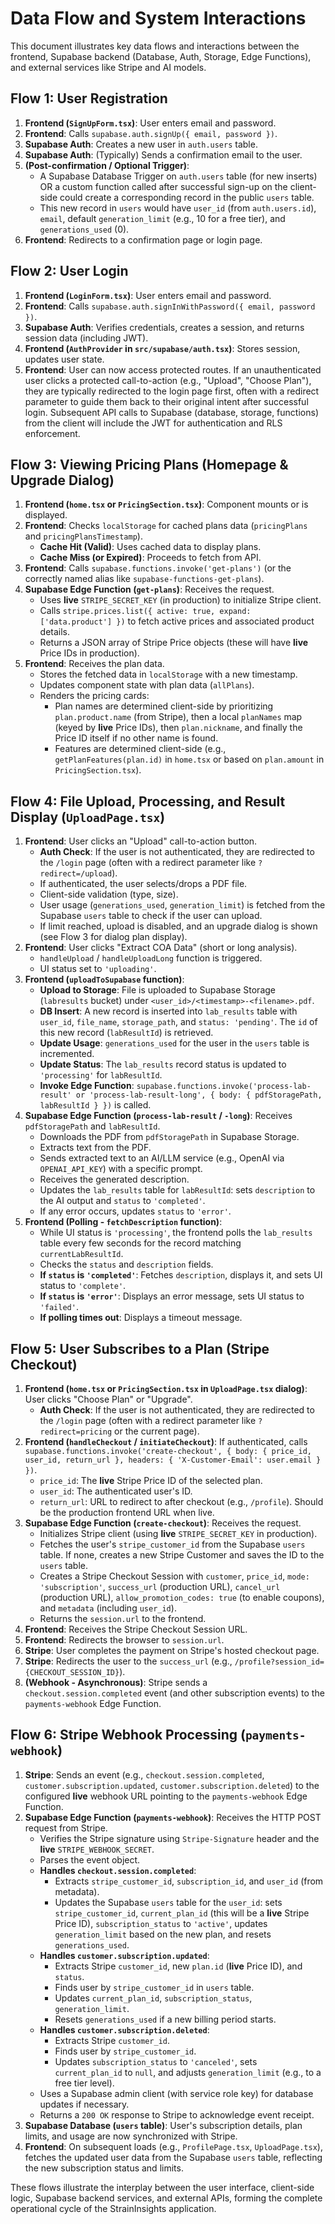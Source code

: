 # Data Flow and System Interactions

This document illustrates key data flows and interactions between the frontend, Supabase backend (Database, Auth, Storage, Edge Functions), and external services like Stripe and AI models.

## Flow 1: User Registration

1.  **Frontend (`SignUpForm.tsx`)**: User enters email and password.
2.  **Frontend**: Calls `supabase.auth.signUp({ email, password })`.
3.  **Supabase Auth**: Creates a new user in `auth.users` table.
4.  **Supabase Auth**: (Typically) Sends a confirmation email to the user.
5.  **(Post-confirmation / Optional Trigger)**:
    *   A Supabase Database Trigger on `auth.users` table (for new inserts) OR a custom function called after successful sign-up on the client-side could create a corresponding record in the public `users` table.
    *   This new record in `users` would have `user_id` (from `auth.users.id`), `email`, default `generation_limit` (e.g., 10 for a free tier), and `generations_used` (0).
6.  **Frontend**: Redirects to a confirmation page or login page.

## Flow 2: User Login

1.  **Frontend (`LoginForm.tsx`)**: User enters email and password.
2.  **Frontend**: Calls `supabase.auth.signInWithPassword({ email, password })`.
3.  **Supabase Auth**: Verifies credentials, creates a session, and returns session data (including JWT).
4.  **Frontend (`AuthProvider` in `src/supabase/auth.tsx`)**: Stores session, updates user state.
5.  **Frontend**: User can now access protected routes. If an unauthenticated user clicks a protected call-to-action (e.g., "Upload", "Choose Plan"), they are typically redirected to the login page first, often with a redirect parameter to guide them back to their original intent after successful login. Subsequent API calls to Supabase (database, storage, functions) from the client will include the JWT for authentication and RLS enforcement.

## Flow 3: Viewing Pricing Plans (Homepage & Upgrade Dialog)

1.  **Frontend (`home.tsx` or `PricingSection.tsx`)**: Component mounts or is displayed.
2.  **Frontend**: Checks `localStorage` for cached plans data (`pricingPlans` and `pricingPlansTimestamp`).
    *   **Cache Hit (Valid)**: Uses cached data to display plans.
    *   **Cache Miss (or Expired)**: Proceeds to fetch from API.
3.  **Frontend**: Calls `supabase.functions.invoke('get-plans')` (or the correctly named alias like `supabase-functions-get-plans`).
4.  **Supabase Edge Function (`get-plans`)**: Receives the request.
    *   Uses **live** `STRIPE_SECRET_KEY` (in production) to initialize Stripe client.
    *   Calls `stripe.prices.list({ active: true, expand: ['data.product'] })` to fetch active prices and associated product details.
    *   Returns a JSON array of Stripe Price objects (these will have **live** Price IDs in production).
5.  **Frontend**: Receives the plan data.
    *   Stores the fetched data in `localStorage` with a new timestamp.
    *   Updates component state with plan data (`allPlans`).
    *   Renders the pricing cards:
        *   Plan names are determined client-side by prioritizing `plan.product.name` (from Stripe), then a local `planNames` map (keyed by **live** Price IDs), then `plan.nickname`, and finally the Price ID itself if no other name is found.
        *   Features are determined client-side (e.g., `getPlanFeatures(plan.id)` in `home.tsx` or based on `plan.amount` in `PricingSection.tsx`).

## Flow 4: File Upload, Processing, and Result Display (`UploadPage.tsx`)

1.  **Frontend**: User clicks an "Upload" call-to-action button.
    *   **Auth Check**: If the user is not authenticated, they are redirected to the `/login` page (often with a redirect parameter like `?redirect=/upload`).
    *   If authenticated, the user selects/drops a PDF file.
    *   Client-side validation (type, size).
    *   User usage (`generations_used`, `generation_limit`) is fetched from the Supabase `users` table to check if the user can upload.
    *   If limit reached, upload is disabled, and an upgrade dialog is shown (see Flow 3 for dialog plan display).
2.  **Frontend**: User clicks "Extract COA Data" (short or long analysis).
    *   `handleUpload` / `handleUploadLong` function is triggered.
    *   UI status set to `'uploading'`.
3.  **Frontend (`uploadToSupabase` function)**:
    *   **Upload to Storage**: File is uploaded to Supabase Storage (`labresults` bucket) under `<user_id>/<timestamp>-<filename>.pdf`.
    *   **DB Insert**: A new record is inserted into `lab_results` table with `user_id`, `file_name`, `storage_path`, and `status: 'pending'`.
The `id` of this new record (`labResultId`) is retrieved.
    *   **Update Usage**: `generations_used` for the user in the `users` table is incremented.
    *   **Update Status**: The `lab_results` record status is updated to `'processing'` for `labResultId`.
    *   **Invoke Edge Function**: `supabase.functions.invoke('process-lab-result' or 'process-lab-result-long', { body: { pdfStoragePath, labResultId } })` is called.
4.  **Supabase Edge Function (`process-lab-result` / `-long`)**: Receives `pdfStoragePath` and `labResultId`.
    *   Downloads the PDF from `pdfStoragePath` in Supabase Storage.
    *   Extracts text from the PDF.
    *   Sends extracted text to an AI/LLM service (e.g., OpenAI via `OPENAI_API_KEY`) with a specific prompt.
    *   Receives the generated description.
    *   Updates the `lab_results` table for `labResultId`: sets `description` to the AI output and `status` to `'completed'`.
    *   If any error occurs, updates `status` to `'error'`.
5.  **Frontend (Polling - `fetchDescription` function)**:
    *   While UI status is `'processing'`, the frontend polls the `lab_results` table every few seconds for the record matching `currentLabResultId`.
    *   Checks the `status` and `description` fields.
    *   **If `status` is `'completed'`**: Fetches `description`, displays it, and sets UI status to `'complete'`.
    *   **If `status` is `'error'`**: Displays an error message, sets UI status to `'failed'`.
    *   **If polling times out**: Displays a timeout message.

## Flow 5: User Subscribes to a Plan (Stripe Checkout)

1.  **Frontend (`home.tsx` or `PricingSection.tsx` in `UploadPage.tsx` dialog)**: User clicks "Choose Plan" or "Upgrade".
    *   **Auth Check**: If the user is not authenticated, they are redirected to the `/login` page (often with a redirect parameter like `?redirect=pricing` or the current page).
2.  **Frontend (`handleCheckout` / `initiateCheckout`)**: If authenticated, calls `supabase.functions.invoke('create-checkout', { body: { price_id, user_id, return_url }, headers: { 'X-Customer-Email': user.email } })`.
    *   `price_id`: The **live** Stripe Price ID of the selected plan.
    *   `user_id`: The authenticated user's ID.
    *   `return_url`: URL to redirect to after checkout (e.g., `/profile`). Should be the production frontend URL when live.
3.  **Supabase Edge Function (`create-checkout`)**: Receives the request.
    *   Initializes Stripe client (using **live** `STRIPE_SECRET_KEY` in production).
    *   Fetches the user's `stripe_customer_id` from the Supabase `users` table. If none, creates a new Stripe Customer and saves the ID to the `users` table.
    *   Creates a Stripe Checkout Session with `customer`, `price_id`, `mode: 'subscription'`, `success_url` (production URL), `cancel_url` (production URL), `allow_promotion_codes: true` (to enable coupons), and `metadata` (including `user_id`).
    *   Returns the `session.url` to the frontend.
4.  **Frontend**: Receives the Stripe Checkout Session URL.
5.  **Frontend**: Redirects the browser to `session.url`.
6.  **Stripe**: User completes the payment on Stripe's hosted checkout page.
7.  **Stripe**: Redirects the user to the `success_url` (e.g., `/profile?session_id={CHECKOUT_SESSION_ID}`).
8.  **(Webhook - Asynchronous)**: Stripe sends a `checkout.session.completed` event (and other subscription events) to the `payments-webhook` Edge Function.

## Flow 6: Stripe Webhook Processing (`payments-webhook`)

1.  **Stripe**: Sends an event (e.g., `checkout.session.completed`, `customer.subscription.updated`, `customer.subscription.deleted`) to the configured **live** webhook URL pointing to the `payments-webhook` Edge Function.
2.  **Supabase Edge Function (`payments-webhook`)**: Receives the HTTP POST request from Stripe.
    *   Verifies the Stripe signature using `Stripe-Signature` header and the **live** `STRIPE_WEBHOOK_SECRET`.
    *   Parses the event object.
    *   **Handles `checkout.session.completed`**:
        *   Extracts `stripe_customer_id`, `subscription_id`, and `user_id` (from metadata).
        *   Updates the Supabase `users` table for the `user_id`: sets `stripe_customer_id`, `current_plan_id` (this will be a **live** Stripe Price ID), `subscription_status` to `'active'`, updates `generation_limit` based on the new plan, and resets `generations_used`.
    *   **Handles `customer.subscription.updated`**:
        *   Extracts Stripe `customer_id`, new `plan.id` (**live** Price ID), and `status`.
        *   Finds user by `stripe_customer_id` in `users` table.
        *   Updates `current_plan_id`, `subscription_status`, `generation_limit`.
        *   Resets `generations_used` if a new billing period starts.
    *   **Handles `customer.subscription.deleted`**:
        *   Extracts Stripe `customer_id`.
        *   Finds user by `stripe_customer_id`.
        *   Updates `subscription_status` to `'canceled'`, sets `current_plan_id` to `null`, and adjusts `generation_limit` (e.g., to a free tier level).
    *   Uses a Supabase admin client (with service role key) for database updates if necessary.
    *   Returns a `200 OK` response to Stripe to acknowledge event receipt.
3.  **Supabase Database (`users` table)**: User's subscription details, plan limits, and usage are now synchronized with Stripe.
4.  **Frontend**: On subsequent loads (e.g., `ProfilePage.tsx`, `UploadPage.tsx`), fetches the updated user data from the Supabase `users` table, reflecting the new subscription status and limits.

These flows illustrate the interplay between the user interface, client-side logic, Supabase backend services, and external APIs, forming the complete operational cycle of the StrainInsights application. 